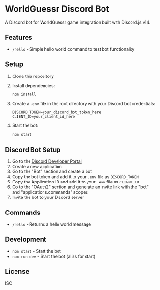 # WorldGuessr Discord Bot

A Discord bot for WorldGuessr game integration built with Discord.js v14.

## Features

- `/hello` - Simple hello world command to test bot functionality

## Setup

1. Clone this repository
2. Install dependencies:
   ```bash
   npm install
   ```

3. Create a `.env` file in the root directory with your Discord bot credentials:
   ```env
   DISCORD_TOKEN=your_discord_bot_token_here
   CLIENT_ID=your_client_id_here
   ```

4. Start the bot:
   ```bash
   npm start
   ```

## Discord Bot Setup

1. Go to the [Discord Developer Portal](https://discord.com/developers/applications)
2. Create a new application
3. Go to the "Bot" section and create a bot
4. Copy the bot token and add it to your `.env` file as `DISCORD_TOKEN`
5. Copy the Application ID and add it to your `.env` file as `CLIENT_ID`
6. Go to the "OAuth2" section and generate an invite link with the "bot" and "applications.commands" scopes
7. Invite the bot to your Discord server

## Commands

- `/hello` - Returns a hello world message

## Development

- `npm start` - Start the bot
- `npm run dev` - Start the bot (alias for start)

## License

ISC
